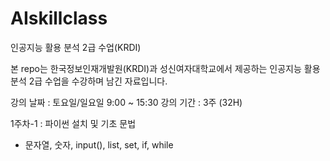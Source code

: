 # AIskillclass
인공지능 활용 분석 2급 수업(KRDI)

본 repo는 한국정보인재개발원(KRDI)과 성신여자대학교에서 제공하는 인공지능 활용 분석 2급 수업을 수강하며
남긴 자료입니다.

강의 날짜 : 토요일/일요일 9:00 ~ 15:30
강의 기간 : 3주 (32H)

1주차-1 : 파이썬 설치 및 기초 문법
  - 문자열, 숫자, input(), list, set, if, while
